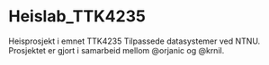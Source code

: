 # Heislab_TTK4235

Heisprosjekt i emnet TTK4235 Tilpassede datasystemer ved NTNU.
Prosjektet er gjort i samarbeid mellom @orjanic og @krnil. 
